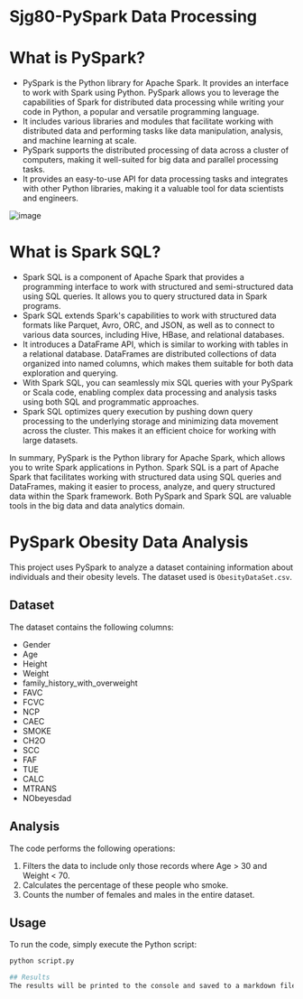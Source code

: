 # Sjg80-PySpark Data Processing

# What is PySpark?
   - PySpark is the Python library for Apache Spark. It provides an interface to work with Spark using Python. PySpark allows you to leverage the capabilities of Spark for distributed data processing while writing your code in Python, a popular and versatile programming language.
   - It includes various libraries and modules that facilitate working with distributed data and performing tasks like data manipulation, analysis, and machine learning at scale.
   - PySpark supports the distributed processing of data across a cluster of computers, making it well-suited for big data and parallel processing tasks.
   - It provides an easy-to-use API for data processing tasks and integrates with other Python libraries, making it a valuable tool for data scientists and engineers.

![image](https://github.com/nogibjj/Sjg80-Mini-Project10-PySpark-Data-Processing/assets/142270941/f199a35d-67e1-4cbc-881a-1e59af74660a)

# What is Spark SQL?
   - Spark SQL is a component of Apache Spark that provides a programming interface to work with structured and semi-structured data using SQL queries. It allows you to query structured data in Spark programs.
   - Spark SQL extends Spark's capabilities to work with structured data formats like Parquet, Avro, ORC, and JSON, as well as to connect to various data sources, including Hive, HBase, and relational databases.
   - It introduces a DataFrame API, which is similar to working with tables in a relational database. DataFrames are distributed collections of data organized into named columns, which makes them suitable for both data exploration and querying.
   - With Spark SQL, you can seamlessly mix SQL queries with your PySpark or Scala code, enabling complex data processing and analysis tasks using both SQL and programmatic approaches.
   - Spark SQL optimizes query execution by pushing down query processing to the underlying storage and minimizing data movement across the cluster. This makes it an efficient choice for working with large datasets.

In summary, PySpark is the Python library for Apache Spark, which allows you to write Spark applications in Python. Spark SQL is a part of Apache Spark that facilitates working with structured data using SQL queries and DataFrames, making it easier to process, analyze, and query structured data within the Spark framework. Both PySpark and Spark SQL are valuable tools in the big data and data analytics domain.


# PySpark Obesity Data Analysis

This project uses PySpark to analyze a dataset containing information about individuals and their obesity levels. The dataset used is `ObesityDataSet.csv`.

## Dataset

The dataset contains the following columns:

- Gender
- Age
- Height
- Weight
- family_history_with_overweight
- FAVC
- FCVC
- NCP
- CAEC
- SMOKE
- CH2O
- SCC
- FAF
- TUE
- CALC
- MTRANS
- NObeyesdad

## Analysis

The code performs the following operations:

1. Filters the data to include only those records where Age > 30 and Weight < 70.
2. Calculates the percentage of these people who smoke.
3. Counts the number of females and males in the entire dataset.

## Usage

To run the code, simply execute the Python script:

```bash
python script.py

## Results 
The results will be printed to the console and saved to a markdown file named output.md.
